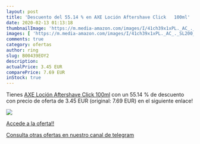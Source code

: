 ```yaml
---
layout: post
title: 'Descuento del 55.14 % en AXE Loción Aftershave Click   100ml'
date: 2020-02-13 01:13:18
thumbnailImage: 'https://m.media-amazon.com/images/I/41ch39x1xPL._AC_._SL200_.jpg'
images: [ 'https://m.media-amazon.com/images/I/41ch39x1xPL._AC_._SL200_.jpg' ]
comments: true
category: ofertas
author: ring
slug: B00439EOY2
description:
actualPrice: 3.45 EUR
comparePrice: 7.69 EUR
inStock: true
---
```


Tienes [AXE Loción Aftershave Click   100ml](https://www.amazon.com/dp/B00439EOY2/?tag=redken08-20) con un 55.14 % de descuento con precio de oferta de 3.45 EUR (original: 7.69 EUR) en el siguiente enlace!

[![](https://m.media-amazon.com/images/I/41ch39x1xPL._AC_._SL200_.jpg)](https://www.amazon.com/dp/B00439EOY2/?tag=redken08-20)

[Accede a la oferta!!](https://www.amazon.com/dp/B00439EOY2/?tag=redken08-20)

[Consulta otras ofertas en nuestro canal de telegram](https://t.me/s/ofertas25)
